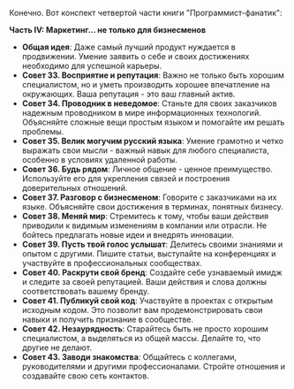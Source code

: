 Конечно. Вот конспект четвертой части книги "Программист-фанатик":

**Часть IV: Маркетинг… не только для бизнесменов**

*   **Общая идея**: Даже самый лучший продукт нуждается в продвижении. Умение заявить о себе и своих достижениях необходимо для успешной карьеры.
*   **Совет 33. Восприятие и репутация**: Важно не только быть хорошим специалистом, но и уметь производить хорошее впечатление на окружающих. Ваша репутация - это ваш главный актив.
*   **Совет 34. Проводник в неведомое**: Станьте для своих заказчиков надежным проводником в мире информационных технологий. Объясняйте сложные вещи простым языком и помогайте им решать проблемы.
*   **Совет 35. Велик могучим русский языка**: Умение грамотно и четко выражать свои мысли - важный навык для любого специалиста, особенно в условиях удаленной работы.
*   **Совет 36. Будь рядом**: Личное общение - ценное преимущество. Используйте его для укрепления связей и построения доверительных отношений.
*   **Совет 37. Разговор с бизнесменом**: Говорите с заказчиками на их языке. Объясняйте свои достижения в терминах, понятных бизнесу.
*   **Совет 38. Меняй мир**: Стремитесь к тому, чтобы ваши действия приводили к видимым изменениям в компании или отрасли. Не бойтесь предлагать новые идеи и внедрять инновации.
*   **Совет 39. Пусть твой голос услышат**: Делитесь своими знаниями и опытом с другими. Пишите статьи, выступайте на конференциях и участвуйте в профессиональных сообществах.
*   **Совет 40. Раскрути свой бренд**: Создайте себе узнаваемый имидж и следите за своей репутацией. Ваши действия и слова должны соответствовать вашему бренду.
*   **Совет 41. Публикуй свой код**: Участвуйте в проектах с открытым исходным кодом. Это позволит вам продемонстрировать свои навыки и получить признание в сообществе.
*   **Совет 42. Незаурядность**: Старайтесь быть не просто хорошим специалистом, а выделяться из общей массы. Делайте то, что другие не делают.
*   **Совет 43. Заводи знакомства**: Общайтесь с коллегами, руководителями и другими профессионалами. Стройте отношения и создавайте свою сеть контактов.
